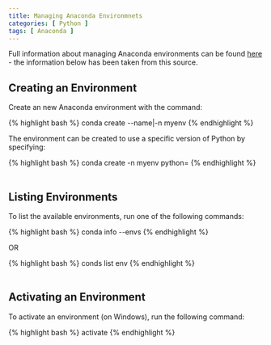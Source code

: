 ```yaml
---
title: Managing Anaconda Environmnets
categories: [ Python ]
tags: [ Anaconda ]
---
```


Full information about managing Anaconda environments can be found [here](https://conda.io/docs/user-guide/tasks/manage-environments.html) - the information below has been taken from this source.

## Creating an Environment

Create an new Anaconda environment with the command:

{% highlight bash %}
conda create --name|-n myenv
{% endhighlight %}

The environment can be created to use a specific version of Python by specifying:

{% highlight bash %}
conda create -n myenv python=<desired version>
{% endhighlight %}
<br><br>

## Listing Environments

To list the available environments, run one of the following commands:

{% highlight bash %}
conda info --envs
{% endhighlight %}

OR

{% highlight bash %}
conds list env
{% endhighlight %}
<br><br>

## Activating an Environment

To activate an environment (on Windows), run the following command:

{% highlight bash %}
activate <environment>
{% endhighlight %}
